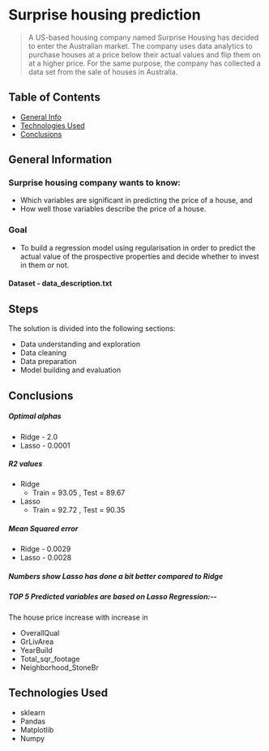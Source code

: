 # Surprise housing prediction
> A US-based housing company named Surprise Housing has decided to enter the Australian market. The company uses data analytics to purchase houses at a price below their actual values and flip them on at a higher price. For the same purpose, the company has collected a data set from the sale of houses in Australia.


## Table of Contents
* [General Info](#general-information)
* [Technologies Used](#technologies-used)
* [Conclusions](#conclusions)

<!-- You can include any other section that is pertinent to your problem -->

## General Information

### Surprise housing company wants to know:
- Which variables are significant in predicting the price of a house, and
- How well those variables describe the price of a house.

### Goal
- To build a regression model using regularisation in order to predict the actual value of the prospective properties and decide whether to invest in them or not.

#### Dataset - data_description.txt

## Steps

The solution is divided into the following sections:

- Data understanding and exploration
- Data cleaning
- Data preparation
- Model building and evaluation


## Conclusions

##### Optimal alphas

   - Ridge - 2.0
   - Lasso - 0.0001

##### R2 values

 - Ridge 
     - Train = 93.05 , Test = 89.67
 - Lasso
     - Train = 92.72 , Test = 90.35
     
#####  Mean Squared error 

 - Ridge - 0.0029
 - Lasso - 0.0028

##### Numbers show Lasso has done a bit better compared to Ridge

##### TOP 5 Predicted variables are based on Lasso Regression:--

The house price increase with increase in
- OverallQual 
- GrLivArea 
- YearBuild 
- Total_sqr_footage 
- Neighborhood_StoneBr 



<!-- You don't have to answer all the questions - just the ones relevant to your project. -->


## Technologies Used
- sklearn
- Pandas
- Matplotlib
- Numpy

